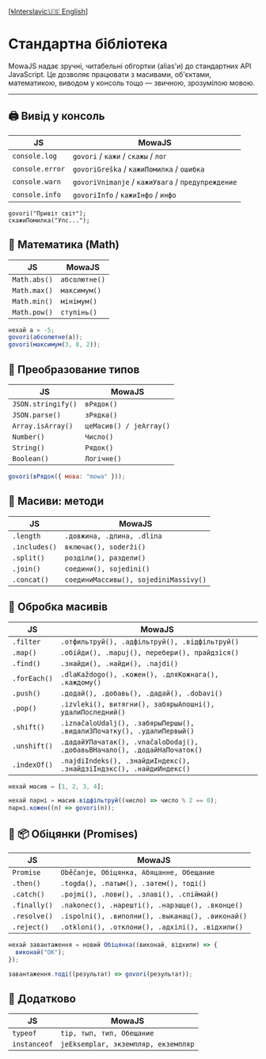 [[🌀Interslavic](../03_stdlib.md)[🇺🇸 English](../en/03_stdlib.md)]


# Стандартна бібліотека

MowaJS надає зручні, читабельні обгортки (alias'и) до стандартних API JavaScript. Це дозволяє працювати з масивами, об'єктами, математикою, виводом у консоль тощо — звичною, зрозумілою мовою.

---

## 🖨️ Вивід у консоль

| JS                 | MowaJS              |
|--------------------|---------------------|
| `console.log`      | `govori` / `кажи` / `скажы` / `лог` |
| `console.error`    | `govoriGreška` / `кажиПомилка` / `ошибка` |
| `console.warn`     | `govoriVnimanje` / `кажиУвага` / `предупреждение` |
| `console.info`     | `govoriInfo` / `кажиІнфо` / `инфо` |

```mowa
govori("Привіт світ");
скажиПомилка("Упс...");
```

## 🧮 Математика (Math)
| JS             | MowaJS        |
|----------------|---------------|
| `Math.abs()`   | `абсолютне()` |
| `Math.max()`  | `максимум()`  |
| `Math.min()`  | `мінімум()`   |
| `Math.pow()`  | `ступінь()`   |

```js
нехай а = -5;
govori(абсолютне(a));
govori(максимум(3, 8, 2));
```
## 🧮 Преобразование типов
| JS           | MowaJS                  |
|--------------|-------------------------|
| `JSON.stringify()` | `вРядок()`              |
| `JSON.parse()` | `зРядка()`              |
| `Array.isArray()` | `цеМасив() / jeArray()` |
| `Number()`  | `Число()`               |
| `String()`  | `Рядок()`               |
| `Boolean()`  | `Логічне()`             |
```js
govori(вРядок({ мова: "mowa" }));
```
## 🧰 Масиви: методи
| JS        | MowaJS                                |
|-----------|---------------------------------------|
| `.length` | `.довжина, .длина, .dlina`            |
| `.includes()` | `включає(), soderži()`                |
| `.split()` | `розділи(), раздели()`                |
| `.join()` | `соедини(), sojedini()`               |
| `.concat()` | `соединиМассивы(), sojediniMassivy()` |

## 🧰 Обробка масивів

| JS       | MowaJS                                                                   |
|----------|--------------------------------------------------------------------------|
| `.filter` | `.отфильтруй(), .адфільтруй(), .відфільтруй()`                           |
| `.map()` | `.обійди(), .mapuj(), перебери(), прайдзіся()`                           |
| `.find()` | `.знайди(), .найди(), .najdi()`                                          |
| `.forEach()` | `.dlaKaždogo(), .кожен(), .дляКожнага(), .каждому()`                     |
| `.push()` | `.додай(), .добавь(), .дадай(), .dobavi()`                               |
| `.pop()` | `.izvleki(), витягни(), забярыАпошні(), удалиПоследний()`                |
| `.shift()` | `.iznačaloUdalj(), .забярыПершы(), .видалиЗПочатку(), .удалиПервый()`    |
| `.unshift()` | `.дадайУПачатак(), .vnačaloDodaj(), .добавьВНачало(), .додайНаПочаток()` |
| `.indexOf()` | `.najdiIndeks(), .знайдиІндекс(), .знайдзіІндэкс(), .найдиИндекс()`      |
```js
нехай масив = [1, 2, 3, 4];

нехай парні = масив.відфільтруй((число) => число % 2 == 0);
парні.кожен((n) => govori(n));
```

## 🧰 📦 Обіцянки (Promises)
| JS           | MowaJS                                           |
|--------------|--------------------------------------------------|
| `Promise`    | `Oběčanje, Обіцянка, Абяцанне, Обещание`         |
| `.then()`    | `.togda(), .патым(), .затем(), тоді()`           |
| `.catch()`   | `.pojmi(), .лови(), .злаві(), .спіймай()`        |
| `.finally()` | `.nakonec(), .нарешті(), .нарэшце(), .вконце()`  |
| `.resolve()` | `.ispolni(), .виполни(), .выканац(), .виконай()` |
| `.reject()`  | `.otkloni(), .отклони(), .адхілі(), .відхили()`  |

```js
нехай завантаження = новий Обіцянка((виконай, відхили) => {
  виконай("OK");
});

завантаження.тоді((результат) => govori(результат));
```

## 🧪 Додатково
| JS          | MowaJS                             |
|-------------|------------------------------------|
| `typeof`    | `tip, тып, тип, Обещание`          |
| `instanceof`   | `jeEksemplar, экземпляр, екземпляр`|
